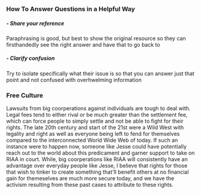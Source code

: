 ### How To Answer Questions in a Helpful Way
##### - Share your reference
 Paraphrasing is good, but best to show the original resource so they can firsthandedly see the right answer and have that to go back to
##### - Clarify confusion
 Try to isolate specifically what their issue is so that you can answer just that point and not confused with overhwelming information

### Free Culture
 
Lawsuits from big coorperations against individuals are tough to deal with. Legal fees tend to either rival or be much greater than the settlement fee, which can force people to simply settle and not be able to fight for their rights. The late 20th century and start of the 21st were a Wild West with legality and right as well as everyone being left to fend for themselves compared to the interconnected World Wide Web of today. If such an instance were to happen now, someone like Jesse could have potentially reach out to the world about this predicament and garner support to take on RIAA in court. While, big coorperations like RIAA will consistently have an advantage over everyday people like Jesse, I believe that rights for those that wish to tinker to create something that'll benefit others at no financial gain for themeselves are much more secure today, and we have the activism resulting from these past cases to attribute to these rights.
